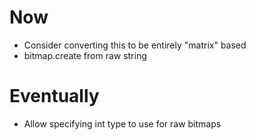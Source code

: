 # Now

- Consider converting this to be entirely "matrix" based
- bitmap.create from raw string

# Eventually

- Allow specifying int type to use for raw bitmaps

